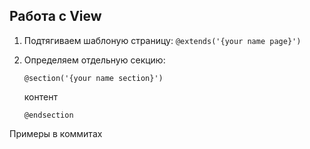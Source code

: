 ## Работа с View
1. Подтягиваем шаблоную страницу: `@extends('{your name page}')`
2. Определяем отдельную секцию: 

    `@section('{your name section}')`
 
    контент 
 
    `@endsection`
    
Примеры в коммитах
